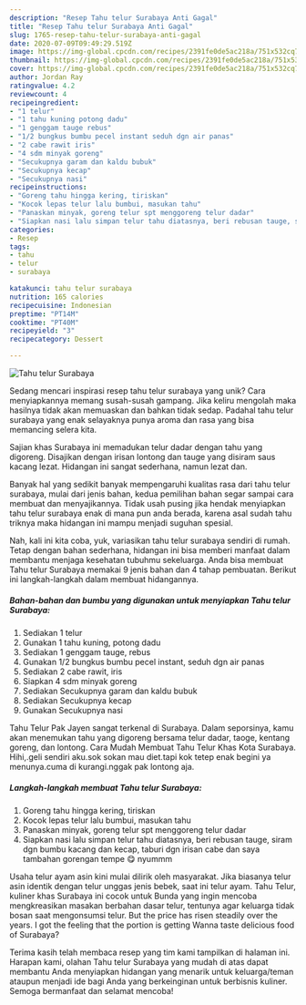 ```yaml
---
description: "Resep Tahu telur Surabaya Anti Gagal"
title: "Resep Tahu telur Surabaya Anti Gagal"
slug: 1765-resep-tahu-telur-surabaya-anti-gagal
date: 2020-07-09T09:49:29.519Z
image: https://img-global.cpcdn.com/recipes/2391fe0de5ac218a/751x532cq70/tahu-telur-surabaya-foto-resep-utama.jpg
thumbnail: https://img-global.cpcdn.com/recipes/2391fe0de5ac218a/751x532cq70/tahu-telur-surabaya-foto-resep-utama.jpg
cover: https://img-global.cpcdn.com/recipes/2391fe0de5ac218a/751x532cq70/tahu-telur-surabaya-foto-resep-utama.jpg
author: Jordan Ray
ratingvalue: 4.2
reviewcount: 4
recipeingredient:
- "1 telur"
- "1 tahu kuning potong dadu"
- "1 genggam tauge rebus"
- "1/2 bungkus bumbu pecel instant seduh dgn air panas"
- "2 cabe rawit iris"
- "4 sdm minyak goreng"
- "Secukupnya garam dan kaldu bubuk"
- "Secukupnya kecap"
- "Secukupnya nasi"
recipeinstructions:
- "Goreng tahu hingga kering, tiriskan"
- "Kocok lepas telur lalu bumbui, masukan tahu"
- "Panaskan minyak, goreng telur spt menggoreng telur dadar"
- "Siapkan nasi lalu simpan telur tahu diatasnya, beri rebusan tauge, siram dgn bumbu kacang dan kecap, taburi dgn irisan cabe dan saya tambahan gorengan tempe 😋 nyummm"
categories:
- Resep
tags:
- tahu
- telur
- surabaya

katakunci: tahu telur surabaya 
nutrition: 165 calories
recipecuisine: Indonesian
preptime: "PT14M"
cooktime: "PT40M"
recipeyield: "3"
recipecategory: Dessert

---
```



![Tahu telur Surabaya](https://img-global.cpcdn.com/recipes/2391fe0de5ac218a/751x532cq70/tahu-telur-surabaya-foto-resep-utama.jpg)

Sedang mencari inspirasi resep tahu telur surabaya yang unik? Cara menyiapkannya memang susah-susah gampang. Jika keliru mengolah maka hasilnya tidak akan memuaskan dan bahkan tidak sedap. Padahal tahu telur surabaya yang enak selayaknya punya aroma dan rasa yang bisa memancing selera kita.

Sajian khas Surabaya ini memadukan telur dadar dengan tahu yang digoreng. Disajikan dengan irisan lontong dan tauge yang disiram saus kacang lezat. Hidangan ini sangat sederhana, namun lezat dan.

Banyak hal yang sedikit banyak mempengaruhi kualitas rasa dari tahu telur surabaya, mulai dari jenis bahan, kedua pemilihan bahan segar sampai cara membuat dan menyajikannya. Tidak usah pusing jika hendak menyiapkan tahu telur surabaya enak di mana pun anda berada, karena asal sudah tahu triknya maka hidangan ini mampu menjadi suguhan spesial.


Nah, kali ini kita coba, yuk, variasikan tahu telur surabaya sendiri di rumah. Tetap dengan bahan sederhana, hidangan ini bisa memberi manfaat dalam membantu menjaga kesehatan tubuhmu sekeluarga. Anda bisa membuat Tahu telur Surabaya memakai 9 jenis bahan dan 4 tahap pembuatan. Berikut ini langkah-langkah dalam membuat hidangannya.

<!--inarticleads1-->

##### Bahan-bahan dan bumbu yang digunakan untuk menyiapkan Tahu telur Surabaya:

1. Sediakan 1 telur
1. Gunakan 1 tahu kuning, potong dadu
1. Sediakan 1 genggam tauge, rebus
1. Gunakan 1/2 bungkus bumbu pecel instant, seduh dgn air panas
1. Sediakan 2 cabe rawit, iris
1. Siapkan 4 sdm minyak goreng
1. Sediakan Secukupnya garam dan kaldu bubuk
1. Sediakan Secukupnya kecap
1. Gunakan Secukupnya nasi


Tahu Telur Pak Jayen sangat terkenal di Surabaya. Dalam seporsinya, kamu akan menemukan tahu yang digoreng bersama telur dadar, taoge, kentang goreng, dan lontong. Cara Mudah Membuat Tahu Telur Khas Kota Surabaya. Hihi,.geli sendiri aku.sok sokan mau diet.tapi kok tetep enak begini ya menunya.cuma di kurangi.nggak pak lontong aja. 

<!--inarticleads2-->

##### Langkah-langkah membuat Tahu telur Surabaya:

1. Goreng tahu hingga kering, tiriskan
1. Kocok lepas telur lalu bumbui, masukan tahu
1. Panaskan minyak, goreng telur spt menggoreng telur dadar
1. Siapkan nasi lalu simpan telur tahu diatasnya, beri rebusan tauge, siram dgn bumbu kacang dan kecap, taburi dgn irisan cabe dan saya tambahan gorengan tempe 😋 nyummm


Usaha telur ayam asin kini mulai dilirik oleh masyarakat. Jika biasanya telur asin identik dengan telur unggas jenis bebek, saat ini telur ayam. Tahu Telur, kuliner khas Surabaya ini cocok untuk Bunda yang ingin mencoba mengkreasikan masakan berbahan dasar telur, tentunya agar keluarga tidak bosan saat mengonsumsi telur. But the price has risen steadily over the years. I got the feeling that the portion is getting Wanna taste delicious food of Surabaya? 

Terima kasih telah membaca resep yang tim kami tampilkan di halaman ini. Harapan kami, olahan Tahu telur Surabaya yang mudah di atas dapat membantu Anda menyiapkan hidangan yang menarik untuk keluarga/teman ataupun menjadi ide bagi Anda yang berkeinginan untuk berbisnis kuliner. Semoga bermanfaat dan selamat mencoba!
